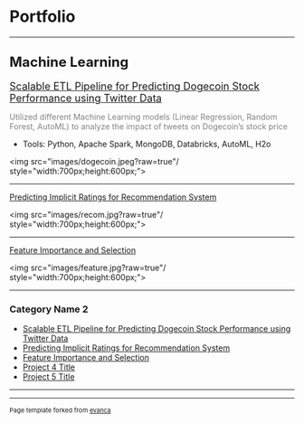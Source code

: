 # Portfolio

---

## <font size="+2">Machine Learning</font>

[<font size="+1">Scalable ETL Pipeline for Predicting Dogecoin Stock Performance using Twitter Data</font>](/pdf/Dogecoin.pdf)

<p style='color:#838383'>Utilized different Machine Learning models (Linear Regression, Random Forest, AutoML) to analyze the impact of tweets on Dogecoin’s stock price</p>


- Tools: Python, Apache Spark, MongoDB, Databricks, AutoML, H2o

<img src="images/dogecoin.jpeg?raw=true"/ style="width:700px;height:600px;">

---
[Predicting Implicit Ratings for Recommendation System](/pdf/Implicit_Feedback.pdf)

<img src="images/recom.jpg?raw=true"/ style="width:700px;height:600px;">

---
[Feature Importance and Selection](/pdf/Feature_Importance_Report.pdf)

<img src="images/feature.jpg?raw=true"/ style="width:700px;height:600px;">

---

### Category Name 2

- [Scalable ETL Pipeline for Predicting Dogecoin Stock Performance using Twitter Data](https://github.com/TinaLiu46/Sentiment_Analysis_Dogecoin)
- [Predicting Implicit Ratings for Recommendation System](https://github.com/TinaLiu46/Predicting-Implicit-Feedback)
- [Feature Importance and Selection](https://github.com/TinaLiu46/Feature-Importance)
- [Project 4 Title](http://example.com/)
- [Project 5 Title](http://example.com/)

---




---
<p style="font-size:11px">Page template forked from <a href="https://github.com/evanca/quick-portfolio">evanca</a></p>
<!-- Remove above link if you don't want to attibute -->
